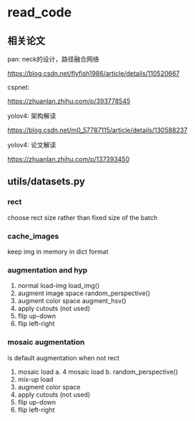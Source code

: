 # read_code

## 相关论文

pan: neck的设计，路径融合网络

https://blog.csdn.net/flyfish1986/article/details/110520667

cspnet: 

https://zhuanlan.zhihu.com/p/393778545

yolov4: 架构解读

https://blog.csdn.net/m0_57787115/article/details/130588237

yolov4: 论文解读

https://zhuanlan.zhihu.com/p/137393450

## utils/datasets.py

### rect

choose rect size rather than fixed size of the batch

### cache_images

keep img in memory in dict format

### augmentation and hyp

1. normal load-img
    load_img()
2. augment image space
    random_perspective()
3. augment color space
    augment_hsv()
4. apply cutouts (not used)
5. flip up-down
6. flip left-right

### mosaic augmentation

is default augmentation when not rect

1. mosaic load
    a. 4 mosaic load
    b. random_perspective()
3. mix-up load
4. augment color space
5. apply cutouts (not used)
6. flip up-down
7. flip left-right